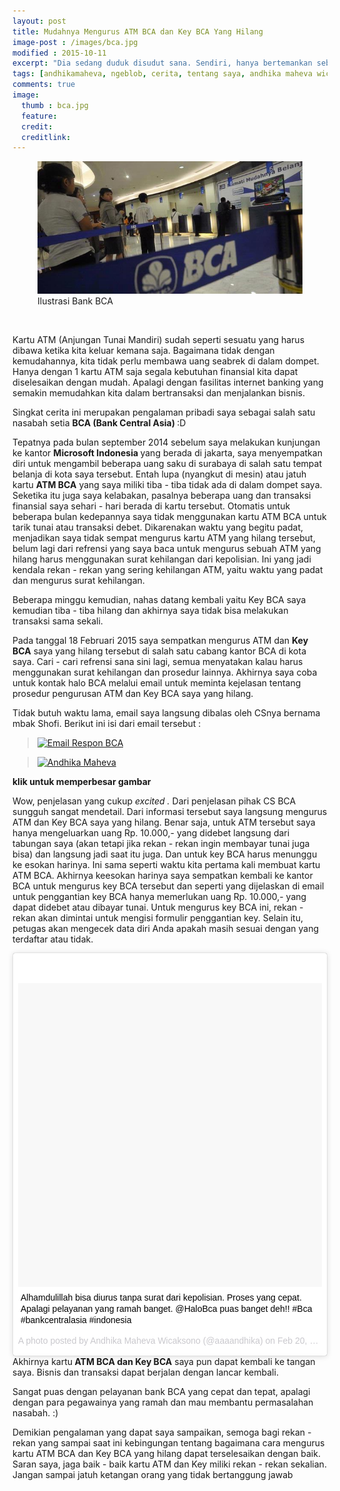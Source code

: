 ```yaml
---
layout: post
title: Mudahnya Mengurus ATM BCA dan Key BCA Yang Hilang
image-post : /images/bca.jpg
modified : 2015-10-11
excerpt: "Dia sedang duduk disudut sana. Sendiri, hanya bertemankan sebuah ponsel yang bermerek mahal yang bahkan segelintir orang disekolah ini yang memilikinya. Bagaimana aku harus memulai? Apakah hanya diam seperti ini itu cukup untuk mengenalnya lebih jauh seperti yang aku inginkan? Pertanyaan itu selalu menghampiriku seraya mataku sesekali meliriknya."
tags: [andhikamaheva, ngeblob, cerita, tentang saya, andhika maheva wicaksono, programmer indonesia]
comments: true
image:
  thumb : bca.jpg
  feature:
  credit:
  creditlink:
---
```

<figure>
	<img src="/images/bca.jpg"/>
	<figcaption>Ilustrasi Bank BCA</figcaption>
</figure>
<br>

Kartu ATM (Anjungan Tunai Mandiri) sudah seperti sesuatu yang harus dibawa ketika kita keluar kemana saja. Bagaimana tidak dengan kemudahannya, kita tidak perlu membawa uang seabrek di dalam dompet. Hanya dengan 1 kartu ATM saja segala kebutuhan finansial kita dapat diselesaikan dengan mudah. Apalagi dengan fasilitas internet banking yang semakin memudahkan kita dalam bertransaksi dan menjalankan bisnis.

Singkat cerita ini merupakan pengalaman pribadi saya sebagai salah satu nasabah setia <strong>BCA (Bank Central Asia) </strong>:D

Tepatnya pada bulan september 2014 sebelum saya melakukan kunjungan ke kantor <strong>Microsoft Indonesia </strong>yang berada di jakarta, saya menyempatkan diri untuk mengambil beberapa uang saku di surabaya di salah satu tempat belanja di kota saya tersebut. Entah lupa (nyangkut di mesin) atau jatuh kartu <strong>ATM BCA</strong> yang saya miliki tiba - tiba tidak ada di dalam dompet saya. Seketika itu juga saya kelabakan, pasalnya beberapa uang dan transaksi finansial saya sehari - hari berada di kartu tersebut. Otomatis untuk beberapa bulan kedepannya saya tidak menggunakan kartu ATM BCA untuk tarik tunai atau transaksi debet. Dikarenakan waktu yang begitu padat, menjadikan saya tidak sempat mengurus kartu ATM yang hilang tersebut, belum lagi dari refrensi yang saya baca untuk mengurus sebuah ATM yang hilang harus menggunakan surat kehilangan dari kepolisian. Ini yang jadi kendala rekan - rekan yang sering kehilangan ATM, yaitu waktu yang padat dan mengurus surat kehilangan.

Beberapa minggu kemudian, nahas datang kembali yaitu Key BCA saya kemudian tiba - tiba hilang dan akhirnya saya tidak bisa melakukan transaksi sama sekali.

Pada tanggal 18 Februari 2015 saya sempatkan mengurus ATM dan <strong>Key BCA</strong> saya yang hilang tersebut di salah satu cabang kantor BCA di kota saya. Cari - cari refrensi sana sini lagi, semua menyatakan kalau harus menggunakan surat kehilangan dan prosedur lainnya. Akhirnya saya coba untuk kontak halo BCA melalui email untuk meminta kejelasan tentang prosedur pengurusan ATM dan Key BCA saya yang hilang.

Tidak butuh waktu lama, email saya langsung dibalas oleh CSnya bernama mbak Shofi. Berikut ini isi dari email tersebut :


> <a href="http://prntscr.com/67oxxr" target="_blank"><img src="http://i.imgur.com/skQxuZe.png" alt="Email Respon BCA" width="566" height="357" /></a>

> <a href="http://prntscr.com/67oygt" target="_blank"><img class="" src="http://i.imgur.com/X50ZEnM.png" alt="Andhika Maheva" width="817" height="538" /></a>

**klik untuk memperbesar gambar**


Wow, penjelasan yang cukup <em>excited . </em>Dari penjelasan pihak CS BCA sungguh sangat mendetail. Dari informasi tersebut saya langsung mengurus ATM dan Key BCA saya yang hilang. Benar saja, untuk ATM tersebut saya hanya mengeluarkan uang Rp. 10.000,- yang didebet langsung dari tabungan saya (akan tetapi jika rekan - rekan ingin membayar tunai juga bisa) dan langsung jadi saat itu juga.
Dan untuk key BCA harus menunggu ke esokan harinya. Ini sama seperti waktu kita pertama kali membuat kartu ATM BCA. Akhirnya keesokan harinya saya sempatkan kembali ke kantor BCA untuk mengurus key BCA tersebut dan seperti yang dijelaskan di email untuk penggantian key BCA hanya memerlukan uang Rp. 10.000,- yang dapat didebet atau dibayar tunai. Untuk mengurus key BCA ini, rekan - rekan akan dimintai untuk mengisi formulir penggantian key. Selain itu, petugas akan mengecek data diri Anda apakah masih sesuai dengan yang terdaftar atau tidak.

<blockquote class="instagram-media" style="background: #FFF; border: 0; border-radius: 3px; box-shadow: 0 0 1px 0 rgba(0,0,0,0.5),0 1px 10px 0 rgba(0,0,0,0.15); margin: 1px; max-width: 658px; padding: 0; width: calc(100% - 2px);" data-instgrm-captioned="" data-instgrm-version="4">
<div style="padding: 8px;">
<div style="background: #F8F8F8; line-height: 0; margin-top: 40px; padding: 50% 0; text-align: center; width: 100%;"></div>
<p style="margin: 8px 0 0 0; padding: 0 4px;"><a style="color: #000; font-family: Arial,sans-serif; font-size: 14px; font-style: normal; font-weight: normal; line-height: 17px; text-decoration: none; word-wrap: break-word;" href="https://instagram.com/p/zUOq9TFwBE/" target="_top">Alhamdulillah bisa diurus tanpa surat dari kepolisian. Proses yang cepat. Apalagi pelayanan yang ramah banget. @HaloBca puas banget deh!! #Bca #bankcentralasia #indonesia</a></p>
<p style="color: #c9c8cd; font-family: Arial,sans-serif; font-size: 14px; line-height: 17px; margin-bottom: 0; margin-top: 8px; overflow: hidden; padding: 8px 0 7px; text-align: center; text-overflow: ellipsis; white-space: nowrap;">A photo posted by Andhika Maheva Wicaksono (@aaaandhika) on <time style="font-family: Arial,sans-serif; font-size: 14px; line-height: 17px;" datetime="2015-02-20T08:21:08+00:00">Feb 20, 2015 at 12:21am PST</time></p>

</div></blockquote>
<script src="//platform.instagram.com/en_US/embeds.js" async="" defer="defer"></script>
Akhirnya kartu<strong> ATM BCA dan Key BCA</strong> saya pun dapat kembali ke tangan saya. Bisnis dan transaksi dapat berjalan dengan lancar kembali.

Sangat puas dengan pelayanan bank BCA yang cepat dan tepat, apalagi dengan para pegawainya yang ramah dan mau membantu permasalahan nasabah. :)

Demikian pengalaman yang dapat saya sampaikan, semoga bagi rekan - rekan yang sampai saat ini kebingungan tentang bagaimana cara mengurus kartu ATM BCA dan Key BCA yang hilang dapat terselesaikan dengan baik. Saran saya, jaga baik - baik kartu ATM dan Key miliki rekan - rekan sekalian. Jangan sampai jatuh ketangan orang yang tidak bertanggung jawab
